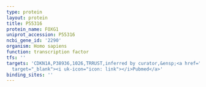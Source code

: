 ```yaml
---
type: protein
layout: protein
title: P55316
protein_name: FOXG1
uniprot_accession: P55316
ncbi_gene_id: '2290'
organism: Homo sapiens
function: transcription factor
tfs: ''
targets: 'CDKN1A,P38936,1026,TRRUST,inferred by curator,&ensp;<a href="https://www.ncbi.nlm.nih.gov/pubmed/?term=19755996%5Buid%5D"
  target="_blank"><i uk-icon="icon: link"></i>Pubmed</a>'
binding_sites: ''
---
```

